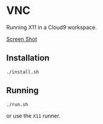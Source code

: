 VNC
===

Running X11 in a Cloud9 workspace.

[Screen Shot](screenshot.png)

Installation
------------

    ./install.sh

Running
-------

    ./run.sh
    
or use the `X11` runner.

